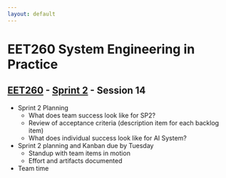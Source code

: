 ```yaml
---
layout: default
---
```


# EET260 System Engineering in Practice

## [EET260](../../) - [Sprint 2](../) - Session 14

- Sprint 2 Planning
    - What does team success look like for SP2?
    - Review of acceptance criteria (description item for each backlog item)
    - What does individual success look like for AI System?
- Sprint 2 planning and Kanban due by Tuesday
    - Standup with team items in motion
    - Effort and artifacts documented
- Team time
